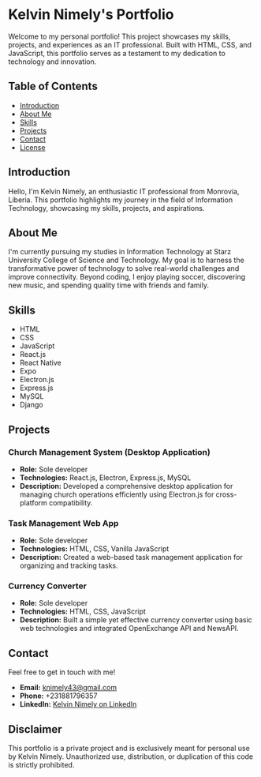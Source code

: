 # Kelvin Nimely's Portfolio

Welcome to my personal portfolio! This project showcases my skills, projects, and experiences as an IT professional. Built with HTML, CSS, and JavaScript, this portfolio serves as a testament to my dedication to technology and innovation.

## Table of Contents

- [Introduction](#introduction)
- [About Me](#about-me)
- [Skills](#skills)
- [Projects](#projects)
- [Contact](#contact)
- [License](#license)

## Introduction

Hello, I'm Kelvin Nimely, an enthusiastic IT professional from Monrovia, Liberia. This portfolio highlights my journey in the field of Information Technology, showcasing my skills, projects, and aspirations.

## About Me

I'm currently pursuing my studies in Information Technology at Starz University College of Science and Technology. My goal is to harness the transformative power of technology to solve real-world challenges and improve connectivity. Beyond coding, I enjoy playing soccer, discovering new music, and spending quality time with friends and family.

## Skills

- HTML
- CSS
- JavaScript
- React.js
- React Native
- Expo
- Electron.js
- Express.js
- MySQL
- Django

## Projects

### Church Management System (Desktop Application)

- **Role:** Sole developer
- **Technologies:** React.js, Electron, Express.js, MySQL
- **Description:** Developed a comprehensive desktop application for managing church operations efficiently using Electron.js for cross-platform compatibility.

### Task Management Web App

- **Role:** Sole developer
- **Technologies:** HTML, CSS, Vanilla JavaScript
- **Description:** Created a web-based task management application for organizing and tracking tasks.

### Currency Converter

- **Role:** Sole developer
- **Technologies:** HTML, CSS, JavaScript
- **Description:** Built a simple yet effective currency converter using basic web technologies and integrated OpenExchange API and NewsAPI.

## Contact

Feel free to get in touch with me!

- **Email:** [knimely43@gmail.com](mailto:knimely43@gmail.com)
- **Phone:** +231881796357
- **LinkedIn:** [Kelvin Nimely on LinkedIn](https://www.linkedin.com/in/kelvin-nimely-a790b8319)
  
## Disclaimer

This portfolio is a private project and is exclusively meant for personal use by Kelvin Nimely. Unauthorized use, distribution, or duplication of this code is strictly prohibited.
